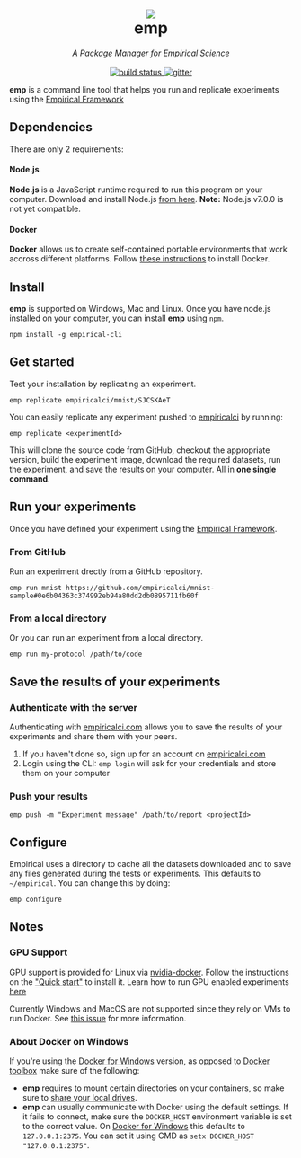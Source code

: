 
<h1 align='center'>
  <a href='https://empiricalci.com'>
    <img src='https://cloud.githubusercontent.com/assets/689720/17884275/43072938-68cc-11e6-9131-ca0ffa0afa0a.png'/>
  </a>
  <br/>
  emp
</h1>
<p align='center'>
  <i>A Package Manager for Empirical Science</i><br/><br/>
  <a href='https://travis-ci.org/empiricalci/emp'>
    <img src='https://travis-ci.org/empiricalci/emp.svg?branch=master' alt='build status'/>
  </a>
  <a href='https://gitter.im/empiricalci/emp?utm_source=badge&utm_medium=badge&utm_campaign=pr-badge&utm_content=badge'>
    <img src='https://badges.gitter.im/empiricalci/emp.svg' alt='gitter'/>
  </a>
</p>

**emp** is a command line tool that helps you run and replicate experiments
using the [Empirical Framework](https://empiricalci.com/docs/framework)

## Dependencies
There are only 2 requirements:

#### Node.js
**Node.js** is a JavaScript runtime required to run  this program on your computer.
Download and install Node.js [from here](https://nodejs.org/en/).
**Note:** Node.js v7.0.0 is not yet compatible.

#### Docker
**Docker** allows us to create self-contained portable environments that work accross different platforms.
Follow [these instructions](https://docs.docker.com/engine/installation/) to install Docker.

## Install

**emp** is supported on Windows, Mac and Linux.
Once you have node.js installed on your computer, you can install **emp** using ``npm``. 
```
npm install -g empirical-cli
```

## Get started
Test your installation by replicating an experiment.
```
emp replicate empiricalci/mnist/SJCSKAeT
```

You can easily replicate any experiment pushed to [empiricalci](https://empiricalci.com) by running:
```
emp replicate <experimentId>
```

This will clone the source code from GitHub, checkout the appropriate version, 
build the experiment image, download the required datasets, run the experiment, 
and save the results on your computer. All in **one single command**.

## Run your experiments
Once you have defined your experiment using the [Empirical Framework](http://empiricalci.com/docs).

### From GitHub
Run an experiment drectly from a GitHub repository.
```
emp run mnist https://github.com/empiricalci/mnist-sample#0e6b04363c374992eb94a80dd2db0895711fb60f
```

### From a local directory
Or you can run an experiment from a local directory.
```
emp run my-protocol /path/to/code
```

## Save the results of your experiments

### Authenticate with the server
Authenticating with [empiricalci.com](https://empiricalci.com) allows you to save the results of your experiments
and share them with your peers.
1. If you haven't done so, sign up for an account on [empiricalci.com](http://empiricalci.com)  
2. Login using the CLI: ``emp login`` will ask for your credentials and store them on your computer  

### Push your results
```
emp push -m "Experiment message" /path/to/report <projectId>
```

## Configure

Empirical uses a directory to cache all the datasets downloaded and to save any files generated during the
tests or experiments. This defaults to ``~/empirical``. You can change this by doing:
```
emp configure
```

## Notes

### GPU Support

GPU support is provided for Linux via [nvidia-docker](https://github.com/NVIDIA/nvidia-docker).
Follow the instructions on the ["Quick start"](https://github.com/NVIDIA/nvidia-docker#quick-start) to install it.
Learn how to run GPU enabled experiments [here](http://empiricalci.com/docs/gpu-support)

Currently Windows and MacOS are not supported since they
rely on VMs to run Docker. See [this issue](https://github.com/NVIDIA/nvidia-docker/issues/101) for more information.


### About Docker on Windows

If you're using the [Docker for Windows](https://docs.docker.com/docker-for-windows) version, as opposed to [Docker toolbox](https://docs.docker.com/toolbox/overview/) make sure of the following:

- **emp** requires to mount certain directories on your containers, so make sure to [share your local drives](https://docs.docker.com/docker-for-windows/#/shared-drives).
- **emp** can usually communicate with Docker using the default settings. If it fails to connect, make sure the ``DOCKER_HOST`` environment variable is set to the correct value. On [Docker for Windows](https://docs.docker.com/docker-for-windows) this defaults to ``127.0.0.1:2375``. You can set it using CMD as ``setx DOCKER_HOST "127.0.0.1:2375"``.


